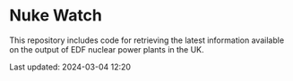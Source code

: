 # Nuke Watch

This repository includes code for retrieving the latest information available on the output of EDF nuclear power plants in the UK.

Last updated: 2024-03-04 12:20